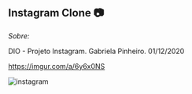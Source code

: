 ## Instagram Clone :camera:



*Sobre:*

DIO - Projeto Instagram. Gabriela Pinheiro. 01/12/2020

https://imgur.com/a/6y6x0NS

![instagram](C:\Users\Hamilton\Downloads\image.jpg)
